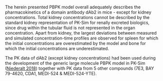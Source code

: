 The herein presented PBPK model overall adequately describes the pharmacokinetics of a domain antibody dAb2  in mice - except for kidney concentrations. Total kidney concentrations cannot be described by the standard kidney representation of PK-Sim for renally excreted biologics, since drug within the tubular fluid is not represented in the organ concentration. Apart from kidney, the largest deviations between measured and simulated concentration-time profiles are observed for spleen for which the initial concentrations are overestimated by the model and bone for which the initial concentrations are underestimated. 



The PK data of dAb2 (except kidney concentrations) had been used during the development of the generic large molecule PBPK model in PK-Sim ([Niederalt 2018](#5-references)) together with PK data from 5 other compounds (7E3, BAY 79-4620, CDA1, MEDI-524 & MEDI-524-YTE). 









